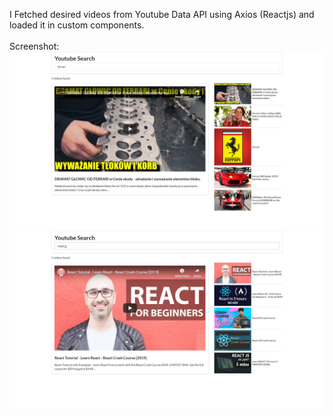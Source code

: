 I Fetched desired videos from Youtube Data API using Axios (Reactjs) and loaded it in custom components.
<br><br>
Screenshot:<br>
<img src="screenshot/1.png" /><br>
  <img src="screenshot/2.png" /> <br>
